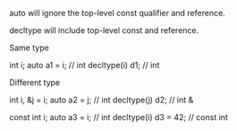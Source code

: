 auto will ignore the top-level const qualifier and reference.

decltype will include top-level const and reference.

Same type

int i;
auto a1 = i;     // int
decltype(i) d1;  // int

Different type

int i, &j = i;
auto a2 = j;     // int
decltype(j) d2;  // int &

const int i;
auto a3 = i;          // int
decltype(i) d3 = 42;  // const int
